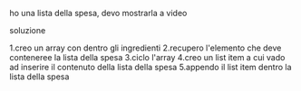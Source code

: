 ho una lista della spesa, devo mostrarla a video

soluzione

1.creo un array con dentro gli ingredienti
2.recupero l'elemento che deve conteneree la lista della spesa
3.ciclo l'array
4.creo un list item a cui vado ad inserire il contenuto della lista della spesa
5.appendo il list item dentro la lista della spesa

